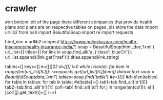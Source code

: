 # crawler
#on bottom left of the page there different companies that provide health plans and plans are on respective tables on pages ,pls store the data 
import urllib2
from bs4 import BeautifulSoup
import re
import requests

html_doc = urllib2.urlopen('https://www.policybazaar.com/health-insurance/health-insurance-india/')
soup = BeautifulSoup(html_doc,'lxml')
url_list=[]
titles=[]
for link in soup.find_all('a',{'class':'blueClr'}):
        url_list.append((link.get('href')))
        titles.append(link.string)

tables=[]
keys=[]
e=[[]]*22
d=[[]]
i=0
while i<len(e):
        for item in range(len(url_list[5:])):
            r=requests.get(url_list[5:][item])
            data=r.text
            soup = BeautifulSoup(data,'lxml')
            tables=soup.find('table')
    #e=[{}]
    #d=d*len(tables)
            for table in tables:
                    for tab in table:
        #e[table]={}
                        tab1=tab.find_all('tr')[0]
                        tab2=tab.find_all('tr')[1:]
                        col1=tab1.find_all('td')
        for j in range(len(col1)):
                e[i][col1[j].get_text()]=[]
        i+=1
                
                
